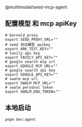@multimodal/seed-mcp-agent

## 配置模型 和 mcp apiKey

```
# bernald proxy
export SEED_PROXY_URL=""
# seed 测试模型 apikey
export ARK_TEST_KEY=""
# tavily api key
export TAVILY_API_KEY=""
# google search mcp url
export GOOGLE_MCP_URL=""
# google search api key
export GOOGLE_API_KEY=""
# swalm mcp url
export SWALM_MCP_URL=""
# swalm personal token
export SWALM_ENV_TOKEN=""
```

## 本地启动

```bash
pnpm dev:agent
```
